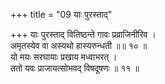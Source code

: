 +++
title = "09 याः पुरस्ताद्"

+++
याः पुरस्ताद् वितिष्ठन्ते गावः प्रव्राजिनीरिव ।  
अमृतस्येव वा अस्यथो हास्यरुन्धती ॥॥ १० ॥  
यो मयः सरघायाः प्रखाय मध्वाभरत् ।  
ततो यवः प्राजायत्सोभवद् विषदूषणः ॥ ११ ॥